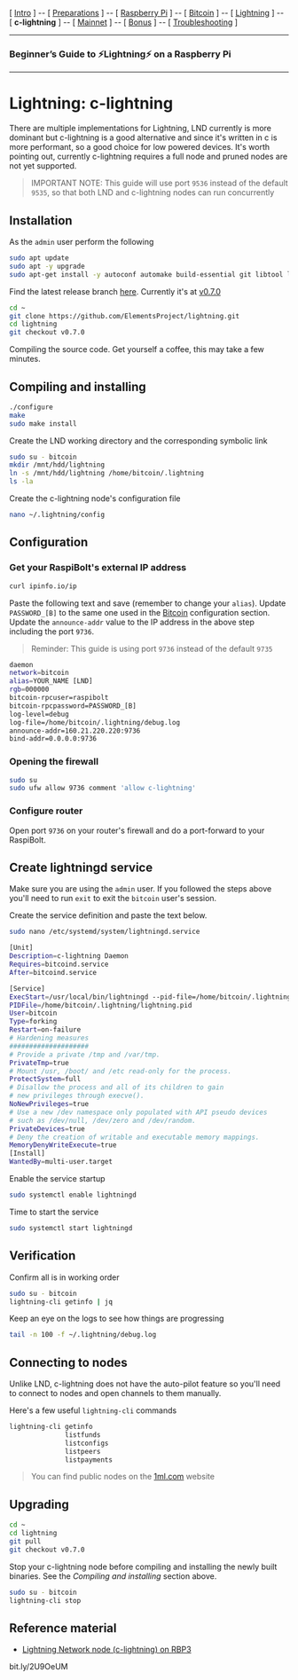 [ [Intro](README.md) ] -- [ [Preparations](raspibolt_10_preparations.md) ] -- [ [Raspberry Pi](raspibolt_20_pi.md) ] -- [ [Bitcoin](raspibolt_30_bitcoin.md) ] -- [ [Lightning](raspibolt_40_lnd.md) ] -- [ **c-lightning** ] --  [ [Mainnet](raspibolt_50_mainnet.md) ] -- [ [Bonus](raspibolt_60_bonus.md) ] -- [ [Troubleshooting](raspibolt_70_troubleshooting.md) ]

-------
### Beginner’s Guide to ️⚡Lightning️⚡ on a Raspberry Pi
--------

# Lightning: c-lightning

There are multiple implementations for Lightning, LND currently is more dominant but c-lightning is a good alternative and since it's written in c is more performant, so a good choice for low powered devices. It's worth pointing out, currently c-lightning requires a full node and pruned nodes are not yet supported.

> IMPORTANT NOTE: This guide will use port `9536` instead of the default `9535`, so that both LND and c-lightning nodes can run concurrently

## Installation

As the `admin` user perform the following

```bash
sudo apt update
sudo apt -y upgrade
sudo apt-get install -y autoconf automake build-essential git libtool libgmp-dev libsqlite3-dev python python3 net-tools zlib1g-dev
```

Find the latest release branch [here](https://github.com/ElementsProject/lightning/releases/latest). Currently it's at [v0.7.0](https://github.com/ElementsProject/lightning/releases/tag/v0.7.0)

```bash
cd ~
git clone https://github.com/ElementsProject/lightning.git
cd lightning
git checkout v0.7.0
```

Compiling the source code. Get yourself a coffee, this may take a few minutes.

## Compiling and installing

```bash
./configure
make
sudo make install
```

Create the LND working directory and the corresponding symbolic link

```bash
sudo su - bitcoin
mkdir /mnt/hdd/lightning
ln -s /mnt/hdd/lightning /home/bitcoin/.lightning
ls -la
```

Create the c-lightning node's configuration file

```bash
nano ~/.lightning/config
```

## Configuration

### Get your RaspiBolt's external IP address

```bash
curl ipinfo.io/ip
```

Paste the following text and save (remember to change your `alias`). Update `PASSWORD_[B]` to the same one used in the [Bitcoin](raspibolt\raspibolt_30_bitcoin.md) configuration section. Update the `announce-addr` value to the IP address in the above step including the port `9736`.

> Reminder: This guide is using port `9736` instead of the default `9735`

```bash
daemon
network=bitcoin
alias=YOUR_NAME [LND]
rgb=000000
bitcoin-rpcuser=raspibolt
bitcoin-rpcpassword=PASSWORD_[B]
log-level=debug
log-file=/home/bitcoin/.lightning/debug.log
announce-addr=160.21.220.220:9736
bind-addr=0.0.0.0:9736
```

### Opening the firewall

```bash
sudo su
sudo ufw allow 9736 comment 'allow c-lightning'
```

### Configure router

Open port `9736` on your router's firewall and do a port-forward to your RaspiBolt.

## Create lightningd service

Make sure you are using the `admin` user. If you followed the steps above you'll need to run `exit` to exit the `bitcoin` user's session.

Create the service definition and paste the text below.
```bash
sudo nano /etc/systemd/system/lightningd.service
```

```bash
[Unit]
Description=c-lightning Daemon
Requires=bitcoind.service
After=bitcoind.service

[Service]
ExecStart=/usr/local/bin/lightningd --pid-file=/home/bitcoin/.lightning/lightning.pid
PIDFile=/home/bitcoin/.lightning/lightning.pid
User=bitcoin
Type=forking
Restart=on-failure
# Hardening measures
####################
# Provide a private /tmp and /var/tmp.
PrivateTmp=true
# Mount /usr, /boot/ and /etc read-only for the process.
ProtectSystem=full
# Disallow the process and all of its children to gain
# new privileges through execve().
NoNewPrivileges=true
# Use a new /dev namespace only populated with API pseudo devices
# such as /dev/null, /dev/zero and /dev/random.
PrivateDevices=true
# Deny the creation of writable and executable memory mappings.
MemoryDenyWriteExecute=true
[Install]
WantedBy=multi-user.target
```

Enable the service startup

```bash
sudo systemctl enable lightningd
```

Time to start the service

```bash
sudo systemctl start lightningd
```

## Verification

Confirm all is in working order

```bash
sudo su - bitcoin
lightning-cli getinfo | jq
```

Keep an eye on the logs to see how things are progressing

```bash
tail -n 100 -f ~/.lightning/debug.log
```

## Connecting to nodes

Unlike LND, c-lightning does not have the auto-pilot feature so you'll need to connect to nodes and open channels to them manually.

Here's a few useful `lightning-cli` commands

```bash
lightning-cli getinfo
              listfunds
              listconfigs
              listpeers
              listpayments
```

> You can find public nodes on the [1ml.com](https://1ml.com/node?order=capacity) website

## Upgrading

```bash
cd ~
cd lightning
git pull
git checkout v0.7.0
```

Stop your c-lightning node before compiling and installing the newly built binaries. See the *Compiling and installing* section above.

```bash
sudo su - bitcoin
lightning-cli stop
```

## Reference material

- [Lightning Network node (c-lightning) on RBP3](https://medium.com/@meeDamian/c-lightning-node-on-rbp3-b950660fb835)

bit.ly/2U9OeUM